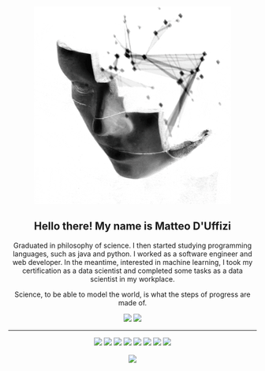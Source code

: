 <p align="center">
 <img  width="400" height="400" src="https://github.com/Matt-Duffizi/Matt-Duffizi/blob/main/GitHub.gif">
</p>
<h2 align="center">Hello there! My name is Matteo D'Uffizi</h2>
<p align="center">Graduated in philosophy of science. I then started studying programming languages, such as java and python. I worked as a software engineer and web developer. In the meantime, interested in machine learning, I took my certification as a data scientist and completed some tasks as a data scientist in my workplace.
</p>

<p align="center">
Science, to be able to model the world, is what the steps of progress are made of. 
 </p>

<p align="center"><a href="https://www.linkedin.com/VOID/"><img src="https://img.shields.io/badge/linkedin-%230077B5.svg?&style=for-the-badge&logo=linkedin&logoColor=white" height=25></a> <a href="https://www.instagram.com/matt.duffizi/"><img src="https://img.shields.io/badge/instagram-%23E4405F.svg?&style=for-the-badge&logo=instagram&logoColor=white" height=25></a> 
</p>



<hr>
<p align="center">
<img src="https://img.shields.io/badge/TensorFlow%20-%23FF6F00.svg?&style=for-the-badge&logo=TensorFlow&logoColor=white" /> <img src="https://img.shields.io/badge/Keras%20-%23D00000.svg?&style=for-the-badge&logo=Keras&logoColor=white"/> <img src="https://img.shields.io/badge/javascript%20-%23323330.svg?&style=for-the-badge&logo=javascript&logoColor=%23F7DF1E"/> <img src="https://img.shields.io/badge/html5%20-%23E34F26.svg?&style=for-the-badge&logo=html5&logoColor=white"/> <img src="https://img.shields.io/badge/css3%20-%231572B6.svg?&style=for-the-badge&logo=css3&logoColor=white"/> <img src="https://img.shields.io/badge/python%20-%2314354C.svg?&style=for-the-badge&logo=python&logoColor=white"/> <img src="https://img.shields.io/badge/git%20-%23F05033.svg?&style=for-the-badge&logo=git&logoColor=white"/> <img src="https://img.shields.io/badge/github%20-%23121011.svg?&style=for-the-badge&logo=github&logoColor=white"/>
</p>

<p align=center>  
  <img align=center src="https://github-readme-stats.vercel.app/api?username=Matt-Duffizi&show_icons=true&theme=nord">
</p>

